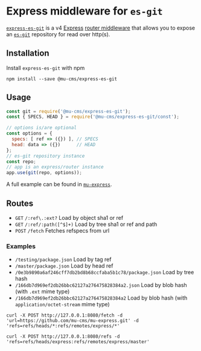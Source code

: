 # Express middleware for `es-git`

[`express-es-git`](https://github.com/mu-cms/express-es-git/) is a v4 [Express](https://expressjs.com/) [router middleware](http://expressjs.com/en/4x/api.html#router) that allows you to expose an [`es-git`](https://github.com/mariusGundersen/es-git/) repository for read over http(s).

## Installation

Install `express-es-git` with npm

```shell
npm install --save @mu-cms/express-es-git
```

## Usage

```javascript
const git = require('@mu-cms/express-es-git');
const { SPECS, HEAD } = require('@mu-cms/express-es-git/const');

// options is/are optional
const options = {
  specs: [ ref => ({}) ], // SPECS
  head: data => ({})      // HEAD
};
// es-git repository instance
const repo;
// app is an express/router instance
app.use(git(repo, options));
```

A full example can be found in [`mu-express`](https://github.com/mu-cms/mu-express).

## Routes

- `GET` `/:ref\.:ext?`
  Load by object sha1 or ref
- `GET` `/:ref/:path([^$]+)`
  Load by tree sha1 or ref and path
- `POST` `/fetch`
  Fetches refspecs from url

### Examples

- `/testing/package.json`
  Load by tag ref
- `/master/package.json`
  Load by head ref
- `/0e3b9890a6af246cff7db2bd8b68ccfaba5b1c78/package.json`
  Load by tree hash
- `/166db7d969ef2db26bbc62127a276475828384a2.json`
  Load by blob hash (with `.ext` mime type)
- `/166db7d969ef2db26bbc62127a276475828384a2`
  Load by blob hash (with `application/octet-stream` mime type)

```shell
curl -X POST http://127.0.0.1:8080/fetch -d 'url=https://github.com/mu-cms/mu-express.git' -d 'refs=refs/heads/*:refs/remotes/express/*'
```

```shell
curl -X POST http://127.0.0.1:8080/refs -d 'refs=refs/heads/express:refs/remotes/express/master'
```
